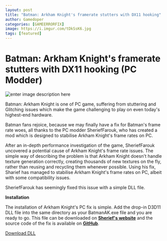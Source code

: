 ```yaml
---
layout: post
title: "Batman: Arkham Knight's framerate stutters with DX11 hooking"
author: Gamedoper
categories: [GAMEERRORFIX]
image: https://i.imgur.com/tDkSsK6.jpg
tags: [featured]
---
```


# Batman: Arkham Knight's framerate stutters with DX11 hooking (PC Modder)

![enter image description here](https://i.imgur.com/nTUmCRb.png)

Batman: Arkham Knight is one of PC game, suffering from stuttering and Glitching issues which make the game challenging to play on even today's highest-end hardware.

Batman fans rejoice, because we may finally have a fix for Batman's frame rate woes, all thanks to the PC modder SheriefFarouk, who has created a mod which is designed to stabilise Arkham Knight's frame rates on PC.

After an in-depth performance investigation of the game, SheriefFarouk uncovered a potential cause of Arkham Knight's frame rate issues. The simple way of describing the problem is that Arkham Knight doesn't handle texture generation correctly, creating thousands of new textures on the fly, rather than reusing and recycling them whenever possible. Using his fix, Sharief has managed to stabilise Arkham Knight's frame rates on PC, albeit with some compatibility issues.

SheriefFarouk has seemingly fixed this issue with a simple DLL file.

**Installation**

The installation of Arkham Knight's PC fix is simple. Add the drop-in D3D11 DLL file into the same directory as your BatmanAK.exe file and you are ready to go. This file can be downloaded on [**Sherief's website**](https://sherief.fyi/post/arkham-quixote/) and the source code of the fix is available on [**GitHub**](https://code.sherief.fyi/sherief/arkham-fixer/src/branch/batman).

[Download DLL](https://sherief.fyi/arkham-knight/dxgi.dll)
